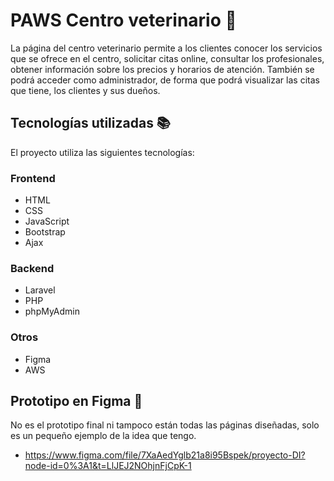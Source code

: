 

# PAWS Centro veterinario :dog:

La página del centro veterinario permite a los clientes conocer los servicios que se ofrece en el centro, solicitar citas online, consultar los profesionales, obtener información sobre los precios y horarios de atención.
También se podrá acceder como administrador, de forma que podrá visualizar las citas que tiene, los clientes y sus dueños.

## Tecnologías utilizadas 📚

El proyecto utiliza las siguientes tecnologías:

### Frontend

- HTML 
- CSS
- JavaScript
- Bootstrap
- Ajax

### Backend

- Laravel
- PHP 
- phpMyAdmin  

### Otros

- Figma
- AWS 

## Prototipo en Figma :art:

No es el prototipo final ni tampoco están todas las páginas diseñadas, solo es un pequeño ejemplo de la idea que tengo. 

- https://www.figma.com/file/7XaAedYglb21a8i95Bspek/proyecto-DI?node-id=0%3A1&t=LlJEJ2NOhjnFjCpK-1

